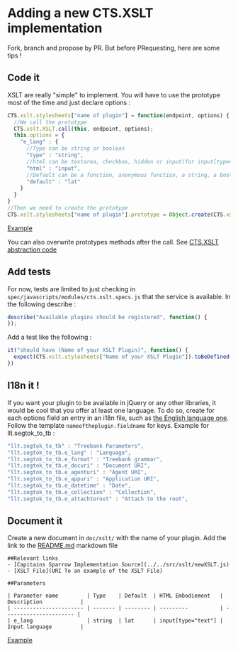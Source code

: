 Adding a new CTS.XSLT implementation
===

Fork, branch and propose by PR. But before PRequesting, here are some tips !

## Code it
XSLT are really "simple" to implement. You will have to use the prototype most of the time and just declare options :

```javascript
CTS.xslt.stylesheets["name of plugin"] = function(endpoint, options) {
  //We call the prototype
  CTS.xslt.XSLT.call(this, endpoint, options);
  this.options = {
    "e_lang" : { 
      //Type can be string or boolean
      "type" : "string",
      //html can be textarea, checkbox, hidden or input(for input[type="text"])
      "html" : "input",
      //Default can be a function, anonymous function, a string, a boolean or simply not exist !
      "default" : "lat"
    }
  }
}
//Then we need to create the prototype
CTS.xslt.stylesheets["name of plugin"].prototype = Object.create(CTS.xslt.XSLT)
```
[Example](../../src/xslt/llt.segtok_to_tb.js)

You can also overwrite prototypes methods after the call. See [CTS.XSLT abstraction code](../../src/modules/xslt.js)

## Add tests
For now, tests are limited to just checking in `spec/javascripts/modules/cts.xslt.specs.js` that the service is available. In the following describe :
```javascript
describe("Available plugins should be registered", function() {
});
```
Add a test like the following :
```javascript
it("should have (Name of your XSLT Plugin)", function() {
  expect(CTS.xslt.stylesheets["Name of your XSLT Plugin"]).toBeDefined();
})
```

## I18n it !

If you want your plugin to be available in jQuery or any other libraries, it would be cool that you offer at least one language. To do so, create for each options field an entry in an i18n file, such as [the English language one](../../src/i18n/en.js). Follow the template `nameoftheplugin.fieldname` for keys. Example for llt.segtok_to_tb :

```javascript
"llt.segtok_to_tb" : "Treebank Parameters",
"llt.segtok_to_tb.e_lang" : "Language",
"llt.segtok_to_tb.e_format" : "Treebank grammar",
"llt.segtok_to_tb.e_docuri" : "Document URI",
"llt.segtok_to_tb.e_agenturi" : "Agent URI",
"llt.segtok_to_tb.e_appuri" : "Application URI",
"llt.segtok_to_tb.e_datetime" : "Date",
"llt.segtok_to_tb.e_collection" : "Collection",
"llt.segtok_to_tb.e_attachtoroot" : "Attach to the root", 
```


## Document it 
Create a new document in `doc/xslt/` with the name of your plugin. Add the link to the [README.md](../../README.md) markdown file 

```
##Relevant links
- [Capitains Sparrow Implementation Source](../../src/xslt/newXSLT.js)
- [XSLT File](URI To an example of the XSLT File)

##Parameters

| Parameter name         | Type    | Default  | HTML Embodiement   | Description            |  
| ---------------------- | ------- | -------- | ---------          | ---------------------- |  
| e_lang                 | string  | lat      | input[type="text"] | Input language         |  
```
[Example](./llt.segtok_to_tb.md)